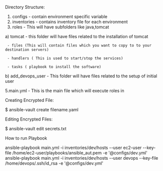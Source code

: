 Directory Structure:
1. configs - contain environment specific variable
2. inventories - contains inventory file for each environment
3. roles - This will have subfolders like java,tomcat

a) tomcat - this folder will have files related to the installation of tomcat

     - files (This will contain files which you want to copy to to your destination servers)

     - handlers ( This is used to start/stop the services)

     - tasks ( playbook to install the software)

b) add_devops_user - This folder will have files related to the setup of initial user

5.main.yml - This is the main file which will execute roles in 

Creating Encrypted File:

$ ansible-vault create filename.yaml

Editing Encrypted Files:

$ ansible-vault edit secrets.txt

How to run Playbook

ansible-playbook main.yml -i inventories/dev/hosts --user ec2-user --key-file /home/ec2-user/playbooks/ansible_aut.pem -e '@configs/dev.yml'
ansible-playbook main.yml -i inventories/dev/hosts --user devops --key-file /home/devops/.ssh/id_rsa -e '@configs/dev.yml'